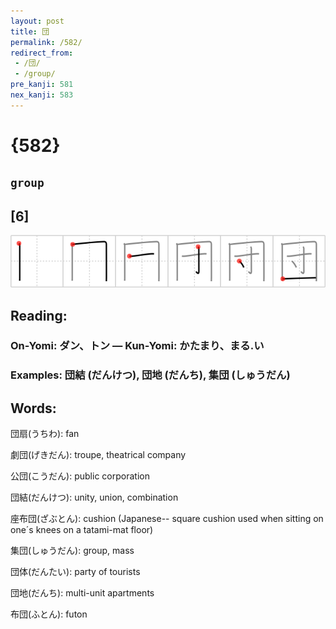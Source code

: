 ```yaml
---
layout: post
title: 団
permalink: /582/
redirect_from:
 - /団/
 - /group/
pre_kanji: 581
nex_kanji: 583
---
```


# {582}

## `group`

## [6]

<div class="stroke"><img src="../images/E59BA3.png" /></div>

## Reading:

### On-Yomi: ダン、トン &mdash; Kun-Yomi: かたまり、まる.い

### Examples: 団結 (だんけつ), 団地 (だんち), 集団 (しゅうだん)

## Words:

団扇(うちわ): fan

劇団(げきだん): troupe, theatrical company

公団(こうだん): public corporation

団結(だんけつ): unity, union, combination

座布団(ざぶとん): cushion (Japanese-- square cushion used when sitting on one´s knees on a tatami-mat floor)

集団(しゅうだん): group, mass

団体(だんたい): party of tourists

団地(だんち): multi-unit apartments

布団(ふとん): futon
